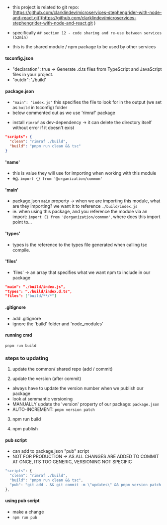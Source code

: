 - this project is related to git repo: [https://github.com/clarklindev/microservices-stephengrider-with-node-and-react.git](https://github.com/clarklindev/microservices-stephengrider-with-node-and-react.git )

- specifically `## section 12 - code sharing and re-use between services (52min)`
- this is the shared module / npm package to be used by other services

#### tsconfig.json
- "declaration": true -> Generate .d.ts files from TypeScript and JavaScript files in your project. 
- "outdir": './build'

#### package.json
- `"main": "index.js"` this specifies the file to look for in the output (we set as `build` in tsconfig) folder
- below commented out as we use 'rimraf' package
<!-- - we installed the `del-cli` npm module
- del command used in the script is not valid for your operating system 
  - FIX: we install `cross-env` so `del-cli`  -->
- install `rimraf` as dev-dependency -> it can delete the directory itself without error if it doesn't exist
```json
"scripts": {
  "clean": "rimraf ./build",
  "build": "pnpm run clean && tsc"
}
```
#### 'name'
- this is value they will use for importing when working with this module
- eg. `import {} from '@organization/common'`

#### 'main' 
- package.json `main` property ->  when we are importing this module, what are they importing? we want it to reference `./build/index.js`
- ie. when using this package, and you reference the module via an import: `import {} from '@organization/common'`, where does this import point to...

#### 'types' 
- types is the reference to the types file generated when calling tsc compile.

#### 'files'
- 'files' -> an array that specifies what we want npm to include in our package

```json
"main": "./build/index.js",
"types": "./build/index.d.ts",
"files": ["build/**/*"] 
```
#### .gitignore
- add .gitignore 
- ignore the 'build' folder and 'node_modules'

#### running cmd
```
pnpm run build
```

### steps to updating
1. update the common/ shared repo (add / commit)

2. update the version (after commit)
- always have to update the version number when we publish our package
- look at semmantic versioning
- MANUALLY update the 'version' property of our package: `package.json`
- AUTO-INCREMENT: `pnpm version patch`

3. npm run build

4. npm publish

#### pub script
- can add to package.json "pub" script 
- NOT FOR PRODUCTION -> AS ALL CHANGES ARE ADDED TO COMMIT AT ONCE, ITS TOO GENERIC, VERSIONING NOT SPECIFIC

```js
"scripts": {
  "clean": "rimraf ./build",
  "build": "pnpm run clean && tsc",
  "pub": "git add . && git commit -m \"updates\" && pnpm version patch && pnpm run build && pnpm publish"
},
```

#### using pub script
- make a change
- `npm run pub`